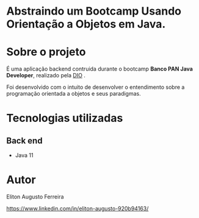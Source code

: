 # Abstraindo um Bootcamp Usando Orientação a Objetos em Java.

# Sobre o projeto

É uma aplicação backend contruida durante o bootcamp **Banco PAN Java Developer**, realizado pela [DIO](https://www.dio.me/ "Site da Dio") .

Foi desenvolvido com o intuito de desenvolver o entendimento sobre a programação orientada a objetos e seus paradigmas.
# Tecnologias utilizadas
## Back end
- Java 11

# Autor

Eliton Augusto Ferreira

https://www.linkedin.com/in/eliton-augusto-920b94163/